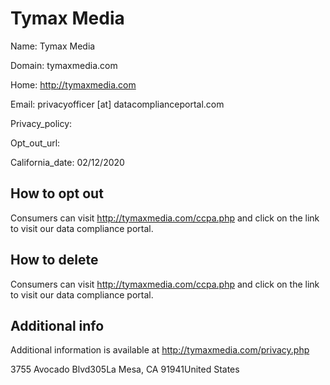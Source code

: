 
# Tymax Media

Name: Tymax Media

Domain: tymaxmedia.com

Home: http://tymaxmedia.com

Email: privacyofficer [at] datacomplianceportal.com

Privacy_policy: 

Opt_out_url: 

California_date: 02/12/2020



## How to opt out

Consumers can visit http://tymaxmedia.com/ccpa.php and click on the link to visit our data compliance portal.

## How to delete

Consumers can visit http://tymaxmedia.com/ccpa.php and click on the link to visit our data compliance portal.

## Additional info

Additional information is available at http://tymaxmedia.com/privacy.php

3755 Avocado Blvd305La Mesa, CA 91941United States

